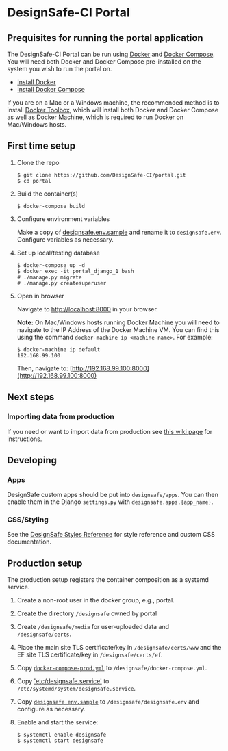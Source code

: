 # DesignSafe-CI Portal

## Prequisites for running the portal application

The DesignSafe-CI Portal can be run using [Docker][1] and [Docker Compose][2]. You will
need both Docker and Docker Compose pre-installed on the system you wish to run the portal
on.

- [Install Docker][3]
- [Install Docker Compose][4]

If you are on a Mac or a Windows machine, the recommended method is to install
[Docker Toolbox][5], which will install both Docker and Docker Compose as well as Docker
Machine, which is required to run Docker on Mac/Windows hosts.

## First time setup

1. Clone the repo

   ```
   $ git clone https://github.com/DesignSafe-CI/portal.git
   $ cd portal
   ```

2. Build the container(s)

   ```
   $ docker-compose build
   ```

3. Configure environment variables

   Make a copy of [designsafe.env.sample](designsafe.env.sample) and rename it to
   `designsafe.env`. Configure variables as necessary.

3. Set up local/testing database

   ```
   $ docker-compose up -d
   $ docker exec -it portal_django_1 bash
   # ./manage.py migrate
   # ./manage.py createsuperuser
   ```

4. Open in browser

   Navigate to [http://localhost:8000](http://localhost:8000) in your browser.

   **Note:** On Mac/Windows hosts running Docker Machine you will need to navigate
   to the IP Address of the Docker Machine VM. You can find this using the command
   `docker-machine ip <machine-name>`. For example:

   ```
   $ docker-machine ip default
   192.168.99.100
   ```

   Then, navigate to: [http://192.168.99.100:8000](http://192.168.99.100:8000)

## Next steps

### Importing data from production

If you need or want to import data from production see [this wiki page][6] for instructions.

## Developing

### Apps

DesignSafe custom apps should be put into `designsafe/apps`. You can then enable them in
the Django `settings.py` with `designsafe.apps.{app_name}`.

### CSS/Styling

See the [DesignSafe Styles Reference][7] for style reference and custom CSS documentation.

## Production setup

The production setup registers the container composition as a systemd service.

1. Create a non-root user in the docker group, e.g., portal.
2. Create the directory `/designsafe` owned by portal
3. Create `/designsafe/media` for user-uploaded data and `/designsafe/certs`.
4. Place the main site TLS certificate/key in `/designsafe/certs/www` and the EF site TLS
   certificate/key in `/designsafe/certs/ef`.
5. Copy [`docker-compose-prod.yml`](docker-compose-prod.yml) to `/designsafe/docker-compose.yml`.
6. Copy ['etc/designsafe.service'](etc/designsafe.service) to `/etc/systemd/system/designsafe.service`.
7. Copy [`designsafe.env.sample`](designsafe.env.sample) to `/designsafe/designsafe.env` and configure
   as necessary.
8. Enable and start the service:

   ```
   $ systemctl enable designsafe
   $ systemctl start designsafe
   ```



[1]: https://docs.docker.com/
[2]: https://docs.docker.com/compose/
[3]: https://docs.docker.com/installation/
[4]: https://docs.docker.com/compose/install/
[5]: https://www.docker.com/toolbox
[6]: https://github.com/DesignSafe-CI/portal/wiki/Importing-data-from-Production-to-Development
[7]: https://github.com/DesignSafe-CI/portal/wiki/CSS-Styles-Reference

